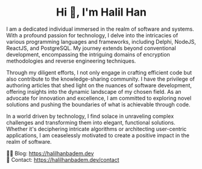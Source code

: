 <h1 align="center">Hi 👋, I'm Halil Han</h1>

I am a dedicated individual immersed in the realm of software and systems. With a profound passion for technology, I delve into the intricacies of various programming languages and frameworks, including Delphi, NodeJS, ReactJS, and PostgreSQL. My journey extends beyond conventional development, encompassing the intriguing domains of encryption methodologies and reverse engineering techniques.

Through my diligent efforts, I not only engage in crafting efficient code but also contribute to the knowledge-sharing community. I have the privilege of authoring articles that shed light on the nuances of software development, offering insights into the dynamic landscape of my chosen field. As an advocate for innovation and excellence, I am committed to exploring novel solutions and pushing the boundaries of what is achievable through code.

In a world driven by technology, I find solace in unraveling complex challenges and transforming them into elegant, functional solutions. Whether it's deciphering intricate algorithms or architecting user-centric applications, I am ceaselessly motivated to create a positive impact in the realm of software.

✍🏻 Blog: https://halilhanbadem.dev<br>
📧 Contact: https://halilhanbadem.dev/contact

